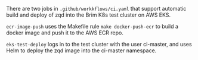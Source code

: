 There are two jobs in `.github/workkflows/ci.yaml` that support automatic build and deploy of zqd into the Brim K8s test cluster on AWS EKS.

`ecr-image-push` uses the Makefile rule `make docker-push-ecr` to build a docker image and push it to the AWS ECR repo.

`eks-test-deploy` logs in to the test cluster with the user ci-master, and uses Helm to deploy the zqd image into the ci-master namespace.
